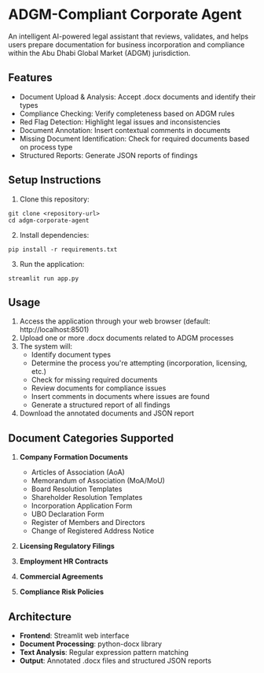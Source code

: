 # ADGM-Compliant Corporate Agent

An intelligent AI-powered legal assistant that reviews, validates, and helps users prepare documentation for business incorporation and compliance within the Abu Dhabi Global Market (ADGM) jurisdiction.

## Features

- Document Upload & Analysis: Accept .docx documents and identify their types
- Compliance Checking: Verify completeness based on ADGM rules
- Red Flag Detection: Highlight legal issues and inconsistencies
- Document Annotation: Insert contextual comments in documents
- Missing Document Identification: Check for required documents based on process type
- Structured Reports: Generate JSON reports of findings

## Setup Instructions

1. Clone this repository:
```
git clone <repository-url>
cd adgm-corporate-agent
```

2. Install dependencies:
```
pip install -r requirements.txt
```

3. Run the application:
```
streamlit run app.py
```

## Usage

1. Access the application through your web browser (default: http://localhost:8501)
2. Upload one or more .docx documents related to ADGM processes
3. The system will:
   - Identify document types
   - Determine the process you're attempting (incorporation, licensing, etc.)
   - Check for missing required documents
   - Review documents for compliance issues
   - Insert comments in documents where issues are found
   - Generate a structured report of all findings
4. Download the annotated documents and JSON report

## Document Categories Supported

1. **Company Formation Documents**
   - Articles of Association (AoA)
   - Memorandum of Association (MoA/MoU)
   - Board Resolution Templates
   - Shareholder Resolution Templates
   - Incorporation Application Form
   - UBO Declaration Form
   - Register of Members and Directors
   - Change of Registered Address Notice

2. **Licensing Regulatory Filings**

3. **Employment HR Contracts**

4. **Commercial Agreements**

5. **Compliance Risk Policies**

## Architecture

- **Frontend**: Streamlit web interface
- **Document Processing**: python-docx library
- **Text Analysis**: Regular expression pattern matching
- **Output**: Annotated .docx files and structured JSON reports
